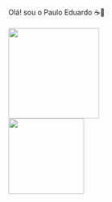 <div>
Olá! sou o Paulo Eduardo ☕🚀

<div>
 <br>
<img height="180em" src="https://github-readme-stats.vercel.app/api?username=paulinhorox&&show_icons=true&title_color=d0bb2a&icon_color=d0bb2a&text_color=fdfffc&bg_color=0d1526&theme=calm"/><br>
 <img height="150em" src="https://github-readme-stats.vercel.app/api/top-langs/?username=paulinhorox&layout=compact&theme=dark&title_color=d0bb2a&text_color=fdfffc&bg_color=0d1526"/>
  </div>
